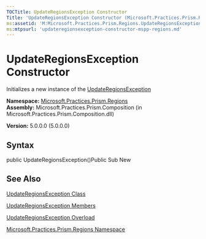 ```yaml
---
TOCTitle: UpdateRegionsException Constructor
Title: 'UpdateRegionsException Constructor (Microsoft.Practices.Prism.Regions)'
ms:assetid: 'M:Microsoft.Practices.Prism.Regions.UpdateRegionsException.\#ctor'
ms:mtpsurl: 'updateregionsexception-constructor-mspp-regions.md'
---
```


# UpdateRegionsException Constructor

Initializes a new instance of the [UpdateRegionsException](https://msdn.microsoft.com/library/microsoft.practices.prism.regions.updateregionsexception)

**Namespace:** [Microsoft.Practices.Prism.Regions](https://msdn.microsoft.com/library/microsoft.practices.prism.regions)
**Assembly:** Microsoft.Practices.Prism.Composition (in Microsoft.Practices.Prism.Composition.dll)

**Version:** 5.0.0.0 (5.0.0.0)

## Syntax
public UpdateRegionsException()Public Sub New

## See Also
[UpdateRegionsException Class](https://msdn.microsoft.com/library/microsoft.practices.prism.regions.updateregionsexception)

[UpdateRegionsException Members](https://msdn.microsoft.com/allmembers.t:microsoft.practices.prism.regions.updateregionsexception)

[UpdateRegionsException Overload](https://msdn.microsoft.com/overload:microsoft.practices.prism.regions.updateregionsexception.)

[Microsoft.Practices.Prism.Regions Namespace](https://msdn.microsoft.com/library/microsoft.practices.prism.regions)
